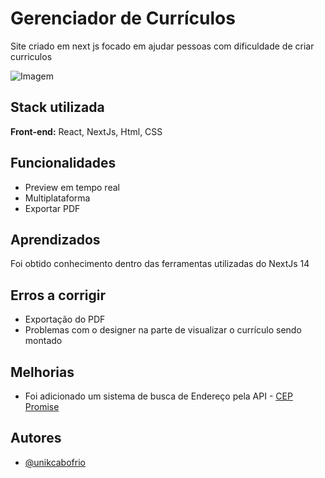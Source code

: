 
# Gerenciador de Currículos

Site criado em next js focado em ajudar pessoas com dificuldade de criar curriculos

![Imagem]([http://url/to/img.png](https://raw.githubusercontent.com/unikcabofrio/nextjs-geradorcurriculo/main/public/site.png))

## Stack utilizada

**Front-end:** React, NextJs, Html, CSS


<!-- ## Variáveis de Ambiente

Para rodar esse projeto, você vai precisar adicionar as seguintes variáveis de ambiente no seu .env

`API_KEY`

`ANOTHER_API_KEY` -->

## Funcionalidades

- Preview em tempo real
- Multiplataforma
- Exportar PDF


## Aprendizados

Foi obtido conhecimento dentro das ferramentas utilizadas do NextJs 14

## Erros a corrigir

- Exportação do PDF
- Problemas com o designer na parte de visualizar o currículo sendo montado

## Melhorias

- Foi adicionado um sistema de busca de Endereço pela API - [CEP Promise](https://github.com/BrasilAPI/cep-promise)

## Autores

- [@unikcabofrio](https://github.com/unikcabofrio)

